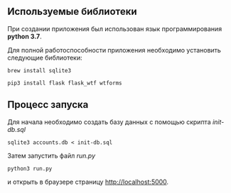 ## Используемые библиотеки

При создании приложения был использован язык программирования **python 3.7**.

Для полной работоспособности приложения необходимо установить следующие библиотеки:

`brew install sqlite3`

`pip3 install flask flask_wtf wtforms`

## Процесс запуска

Для начала необходимо создать базу данных с помощью скрипта *init-db.sql*

`sqlite3 accounts.db < init-db.sql`

Затем запустить файл *run.py*

`python3 run.py`

и открыть в браузере страницу [http://localhost:5000](http://localhost:5000/).

